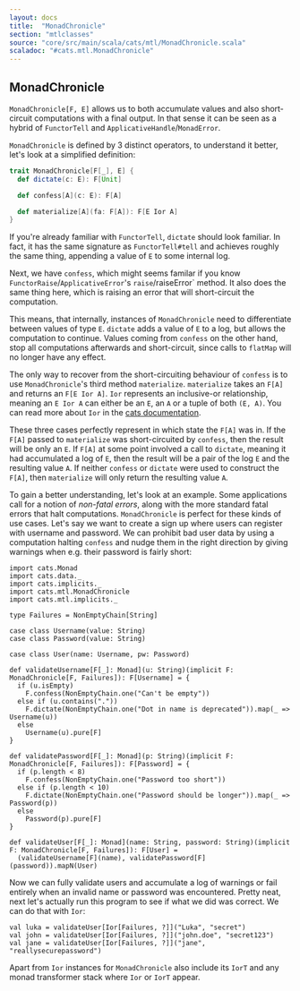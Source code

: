 ```yaml
---
layout: docs
title:  "MonadChronicle"
section: "mtlclasses"
source: "core/src/main/scala/cats/mtl/MonadChronicle.scala"
scaladoc: "#cats.mtl.MonadChronicle"
---
```


## MonadChronicle

`MonadChronicle[F, E]` allows us to both accumulate values and also short-circuit computations with a final output.
In that sense it can be seen as a hybrid of `FunctorTell` and `ApplicativeHandle`/`MonadError`.

`MonadChronicle` is defined by 3 distinct operators, to understand it better, let's look at a simplified definition:

```scala
trait MonadChronicle[F[_], E] {
  def dictate(c: E): F[Unit]

  def confess[A](c: E): F[A]

  def materialize[A](fa: F[A]): F[E Ior A]
}
```

If you're already familiar with `FunctorTell`, `dictate` should look familiar.
In fact, it has the same signature as `FunctorTell#tell` and achieves roughly the same thing,
 appending a value of `E` to some internal log.

Next, we have `confess`, which might seems familar if you know `FunctorRaise`/`ApplicativeError`'s `raise`/raiseError` method.
It also does the same thing here, which is raising an error that will short-circuit the computation.

This means, that internally, instances of `MonadChronicle` need to differentiate between values of type `E`.
`dictate` adds a value of `E` to a log, but allows the computation to continue.
Values coming from `confess` on the other hand, stop all computations afterwards and short-circuit,
 since calls to `flatMap` will no longer have any effect.

The only way to recover from the short-circuiting behaviour of `confess` is to use `MonadChronicle`'s third method `materialize`.
`materialize` takes an `F[A]` and returns an `F[E Ior A]`.
`Ior` represents an inclusive-or relationship, meaning an `E Ior A` can either be an `E`, an `A` or a tuple of both `(E, A)`.
You can read more about `Ior` in the [cats documentation](https://typelevel.org/cats/datatypes/ior.html).

These three cases perfectly represent in which state the `F[A]` was in.
If the `F[A]` passed to `materialize` was short-circuited by `confess`, then the result will be only an `E`.
If `F[A]` at some point involved a call to `dictate`, meaning it had accumulated a log of `E`, then the result will be a pair of the log `E` and the resulting value `A`.
If neither `confess` or `dictate` were used to construct the `F[A]`, then `materialize` will only return the resulting value `A`.

To gain a better understanding, let's look at an example.
Some applications call for a notion of *non-fatal errors*, along with the more standard fatal errors that halt computations.
`MonadChronicle` is perfect for these kinds of use cases.
Let's say we want to create a sign up where users can register with username and password.
We can prohibit bad user data by using a computation halting `confess` and nudge them in the right direction by giving warnings when e.g. their password is fairly short:

```tut:book
import cats.Monad
import cats.data._
import cats.implicits._
import cats.mtl.MonadChronicle
import cats.mtl.implicits._

type Failures = NonEmptyChain[String]

case class Username(value: String)
case class Password(value: String)

case class User(name: Username, pw: Password)

def validateUsername[F[_]: Monad](u: String)(implicit F: MonadChronicle[F, Failures]): F[Username] = {
  if (u.isEmpty)
    F.confess(NonEmptyChain.one("Can't be empty"))
  else if (u.contains("."))
    F.dictate(NonEmptyChain.one("Dot in name is deprecated")).map(_ => Username(u))
  else
    Username(u).pure[F]
}

def validatePassword[F[_]: Monad](p: String)(implicit F: MonadChronicle[F, Failures]): F[Password] = {
  if (p.length < 8)
    F.confess(NonEmptyChain.one("Password too short"))
  else if (p.length < 10)
    F.dictate(NonEmptyChain.one("Password should be longer")).map(_ => Password(p))
  else
    Password(p).pure[F]
}

def validateUser[F[_]: Monad](name: String, password: String)(implicit F: MonadChronicle[F, Failures]): F[User] =
  (validateUsername[F](name), validatePassword[F](password)).mapN(User)

```

Now we can fully validate users and accumulate a log of warnings or fail entirely when an invalid name or password was encountered.
Pretty neat, next let's actually run this program to see if what we did was correct.
We can do that with `Ior`:

```tut:book
val luka = validateUser[Ior[Failures, ?]]("Luka", "secret")
val john = validateUser[Ior[Failures, ?]]("john.doe", "secret123")
val jane = validateUser[Ior[Failures, ?]]("jane", "reallysecurepassword")
```


Apart from `Ior` instances for `MonadChronicle` also include its `IorT` and any monad transformer stack where `Ior` or `IorT` appear.
